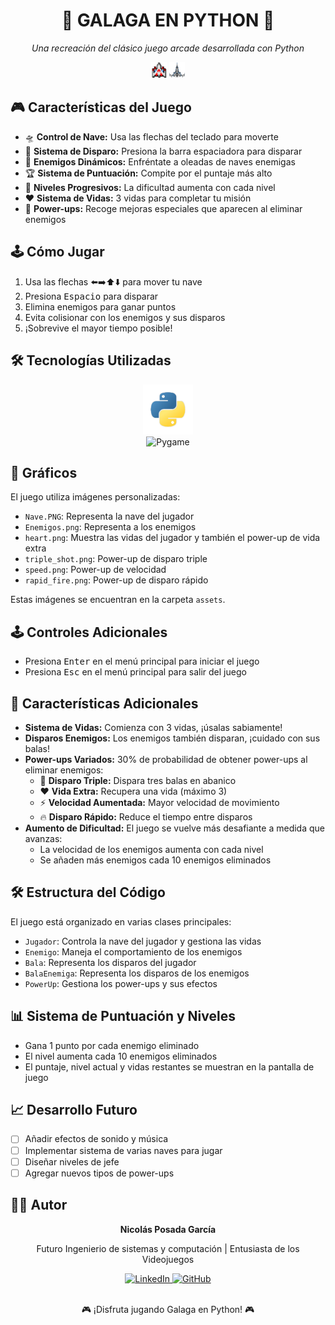 <div align="center">
    <h1>🚀 GALAGA EN PYTHON 👾</h1>
        <p><em>Una recreación del clásico juego arcade desarrollada con Python</em></p>
</div>
      
<div align="center">
    <img src="./assets/Nave.PNG" alt="Galaga Gameplay" width="5%">
    <img src="./assets/Enemigos.png" alt="Galaga Gameplay" width="5%">
</div>
      
## 🎮 Características del Juego
      
- 🛸 **Control de Nave:** Usa las flechas del teclado para moverte
- 🔫 **Sistema de Disparo:** Presiona la barra espaciadora para disparar
- 🚀 **Enemigos Dinámicos:** Enfréntate a oleadas de naves enemigas
- 🏆 **Sistema de Puntuación:** Compite por el puntaje más alto
- 🌟 **Niveles Progresivos:** La dificultad aumenta con cada nivel
- ❤️ **Sistema de Vidas:** 3 vidas para completar tu misión
- 💫 **Power-ups:** Recoge mejoras especiales que aparecen al eliminar enemigos
      
## 🕹️ Cómo Jugar
      
1. Usa las flechas ⬅️➡️⬆️⬇️ para mover tu nave
2. Presiona <kbd>Espacio</kbd> para disparar
3. Elimina enemigos para ganar puntos
4. Evita colisionar con los enemigos y sus disparos
5. ¡Sobrevive el mayor tiempo posible!
      
## 🛠️ Tecnologías Utilizadas
      
<p align="center">
    <img src="https://raw.githubusercontent.com/github/explore/80688e429a7d4ef2fca1e82350fe8e3517d3494d/topics/python/python.png" alt="Python" height="80">
    <br>
    <img src="https://www.pygame.org/docs/_static/pygame_logo.svg" alt="Pygame" height="40">
</p>

## 🎨 Gráficos

El juego utiliza imágenes personalizadas:

- `Nave.PNG`: Representa la nave del jugador
- `Enemigos.png`: Representa a los enemigos
- `heart.png`: Muestra las vidas del jugador y también el power-up de vida extra
- `triple_shot.png`: Power-up de disparo triple
- `speed.png`: Power-up de velocidad
- `rapid_fire.png`: Power-up de disparo rápido

Estas imágenes se encuentran en la carpeta `assets`.

## 🕹️ Controles Adicionales

- Presiona <kbd>Enter</kbd> en el menú principal para iniciar el juego
- Presiona <kbd>Esc</kbd> en el menú principal para salir del juego

## 🌟 Características Adicionales

- **Sistema de Vidas:** Comienza con 3 vidas, ¡úsalas sabiamente!
- **Disparos Enemigos:** Los enemigos también disparan, ¡cuidado con sus balas!
- **Power-ups Variados:** 30% de probabilidad de obtener power-ups al eliminar enemigos:
  - 🔺 **Disparo Triple:** Dispara tres balas en abanico
  - ❤️ **Vida Extra:** Recupera una vida (máximo 3)
  - ⚡ **Velocidad Aumentada:** Mayor velocidad de movimiento
  - 🔥 **Disparo Rápido:** Reduce el tiempo entre disparos
- **Aumento de Dificultad:** El juego se vuelve más desafiante a medida que avanzas:
  - La velocidad de los enemigos aumenta con cada nivel
  - Se añaden más enemigos cada 10 enemigos eliminados

## 🛠️ Estructura del Código

El juego está organizado en varias clases principales:

- `Jugador`: Controla la nave del jugador y gestiona las vidas
- `Enemigo`: Maneja el comportamiento de los enemigos
- `Bala`: Representa los disparos del jugador
- `BalaEnemiga`: Representa los disparos de los enemigos
- `PowerUp`: Gestiona los power-ups y sus efectos

## 📊 Sistema de Puntuación y Niveles

- Gana 1 punto por cada enemigo eliminado
- El nivel aumenta cada 10 enemigos eliminados
- El puntaje, nivel actual y vidas restantes se muestran en la pantalla de juego

## 📈 Desarrollo Futuro
      
- [ ] Añadir efectos de sonido y música
- [ ] Implementar sistema de varias naves para jugar
- [ ] Diseñar niveles de jefe
- [ ] Agregar nuevos tipos de power-ups
      
## 👨‍💻 Autor
      
<div align="center">
    <strong>Nicolás Posada García</strong>
    <p>Futuro Ingenierio de sistemas y computación | Entusiasta de los Videojuegos</p>
        <a href="https://www.linkedin.com/in/nicolasposada/">
          <img src="https://img.shields.io/badge/-LinkedIn-0077B5?style=flat&logo=Linkedin&logoColor=white" alt="LinkedIn">
        </a>
        <a href="https://github.com/Nicoletoposada">
          <img src="https://img.shields.io/badge/-GitHub-181717?style=flat&logo=github&logoColor=white" alt="GitHub">
        </a>
</div>

<div align="center">
    <br>
    <p>🎮 ¡Disfruta jugando Galaga en Python! 🎮</p>
</div>

